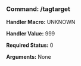 ### Command: /tagtarget

**Handler Macro:** UNKNOWN

**Handler Value:** 999

**Required Status:** 0

**Arguments:**
None
